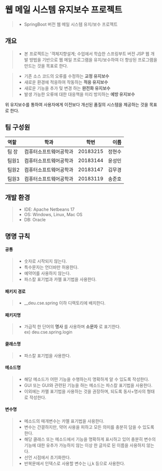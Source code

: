 # 웹 메일 시스템 유지보수 프로젝트
> * SpringBoot 버전 웹 메일 시스템 유지/보수 프로젝트

## 개요
> * 본 프로젝트는 '객체지향설계; 수업에서 학습한 스프링부트 버전 JSP 웹 개발 방법을 기반으로 웹 메일 프로그램을 유지/보수하여 더 향상된 프로그램을 만드는 것을 목표로 한다.

> * 기존 소스 코드의 오류를 수정하는 **교정 유지보수**
> * 새로운 환경에 적응하여 작동하는 **적응 유지보수**
> * 새로운 기능을 추가 및 변경 하는 **완전화 유지보수**
> * 발생 가능한 오류에 대한 대응책을 미리 방지하는 **예방 유지보수**

위 유지보수를 통하여 사용자에게 이전보다 개선된 품질의 시스템을 제공하는 것을 목표로 한다.

## 팀 구성원
| 역할 | 학과 | 학번 | 이름 |
| :- | - | :-: | -: |
| 팀 장 | 컴퓨터소프트웨어공학과 | 20183215 | 정현수 |
| 팀원1 | 컴퓨터소프트웨어공학과 | 20183144 | 윤성민 |
| 팀원2 | 컴퓨터소프트웨어공학과 | 20183147 | 김무경 |
| 팀원3 | 컴퓨터소프트웨어공학과 | 20183119 | 송준호 |


## 개발 환경
> * IDE: Apache Netbeans 17
> * OS: Windows, Linux, Mac OS
> * DB: Oracle

## 명명 규칙
#### 공통
> * 숫자로 시작되지 않는다.   
> * 특수문자는 언더바만 허용한다.   
> * 예약어를 사용하지 않는다.   
> * 파스칼 표기법과 카멜 표기법을 사용한다.
#### 패키지 경로
> * __deu.cse.spring 이하 디렉토리에 배치한다. 
#### 패키지명
> * 가급적 한 단어의 __명사__ 를 사용하며 __소문자__ 로 표기한다.   
> ex) deu.cse.spring.login
#### 클래스명
> * 파스칼 표기법을 사용한다.
#### 메소드명
> * 해당 메소드가 어떤 기능을 수행하는지 명확하게 알 수 있도록 작성한다.   
> * GUI 또는 GUI와 관련된 기능을 하는 메소드는 파스칼 표기법을 사용한다.   
> * 이외에는 카멜 표기법을 사용하는 것을 권장하며, 되도록 동사+명사의 형태로 작성한다.
#### 변수명
> * 메소드의 매개변수는 카멜 표기법을 사용한다.   
> * 변수는 간결하지만, 약어 사용을 피하고 모든 의미를 충분히 담을 수 있도록 한다.   
> * 해당 클래스 또는 메소드에서 기능을 명확하게 표시하고 있어 충분히 변수의 기능에 대한 유추가 가능하지 않는 이상 한 글자로 된 이름을 사용하지 않는다.   
> * 선언 시점에서 초기화한다.   
> * 반복문에서 인덱스로 사용할 변수는 i,j,k 등으로 사용한다.
